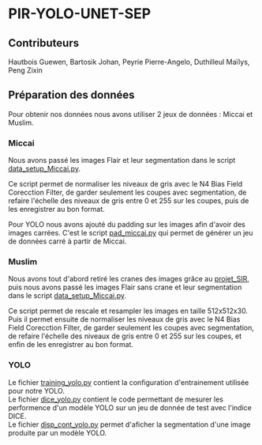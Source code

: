 # PIR-YOLO-UNET-SEP

## Contributeurs

Hautbois Guewen, Bartosik Johan, Peyrie Pierre-Angelo, Duthilleul Maïlys, Peng Zixin

## Préparation des données

Pour obtenir nos données nous avons utiliser 2 jeux de données : Miccai et Muslim.

### Miccai

Nous avons passé les images Flair et leur segmentation dans le script [data_setup_Miccai.py](data_setup_Muslim.py).

Ce script permet de normaliser les niveaux de gris avec le N4 Bias Field Corecction Filter, de garder seulement les coupes avec segmentation, de refaire l'échelle des niveaux de gris entre 0 et 255 sur les coupes, puis de les enregistrer au bon format.  

Pour YOLO nous avons ajouté du padding sur les images afin d'avoir des images carrées. C'est le script [pad_miccai.py](pad_miccai.py) qui permet de générer un jeu de données carré à partir de Miccai.

### Muslim

Nous avons tout d'abord retiré les cranes des images grâce au [projet_SIR](https://github.com/GLucas01/projet_SIR.git), puis nous avons passé les images Flair sans crane et leur segmentation dans le script [data_setup_Miccai.py](data_setup_Muslim.py).

Ce script permet de rescale et resampler les images en taille 512x512x30. Puis il permet ensuite de normaliser les niveaux de gris avec le N4 Bias Field Corecction Filter, de garder seulement les coupes avec segmentation, de refaire l'échelle des niveaux de gris entre 0 et 255 sur les coupes, et enfin de les enregistrer au bon format.

### YOLO
Le fichier [training_yolo.py](training_yolo.py) contient la configuration d'entrainement utilisée pour notre YOLO.  
Le fichier [dice_yolo.py](dice_yolo.py) contient le code permettant de mesurer les performence d'un modèle YOLO sur un jeu de donnée de test avec l'indice DICE.  
Le fichier [disp_cont_yolo.py](disp_cont_yolo.py) permet d'aficher la segmentation d'une image produite par un modèle YOLO.
